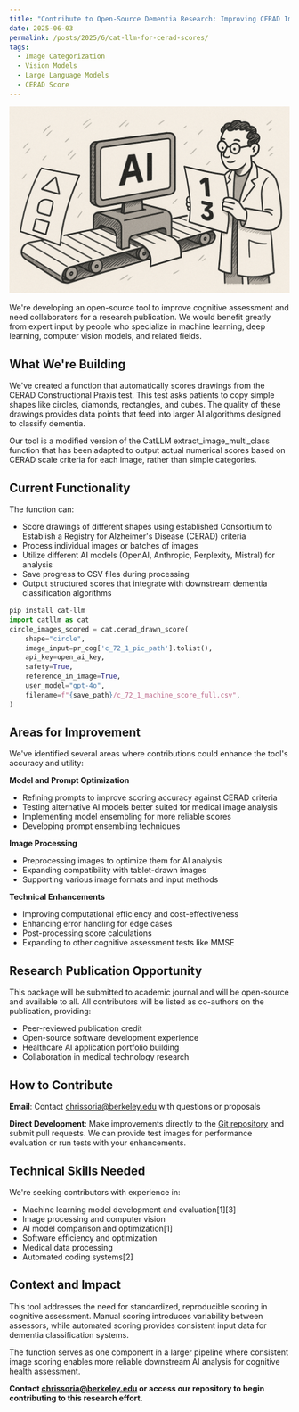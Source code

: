 ```yaml
---
title: "Contribute to Open-Source Dementia Research: Improving CERAD Image Scoring"
date: 2025-06-03
permalink: /posts/2025/6/cat-llm-for-cerad-scores/
tags:
  - Image Categorization
  - Vision Models
  - Large Language Models
  - CERAD Score
---
```


![CERAD AI Scorer](/images/CERAD.png)

We're developing an open-source tool to improve cognitive assessment and need collaborators for a research publication. We would benefit greatly from expert input by people who specialize in machine learning, deep learning, computer vision models, and related fields.

## What We're Building

We've created a function that automatically scores drawings from the CERAD Constructional Praxis test. This test asks patients to copy simple shapes like circles, diamonds, rectangles, and cubes. The quality of these drawings provides data points that feed into larger AI algorithms designed to classify dementia.

Our tool is a modified version of the CatLLM extract_image_multi_class function that has been adapted to output actual numerical scores based on CERAD scale criteria for each image, rather than simple categories.

## Current Functionality

The function can:
- Score drawings of different shapes using established Consortium to Establish a Registry for Alzheimer's Disease (CERAD) criteria
- Process individual images or batches of images
- Utilize different AI models (OpenAI, Anthropic, Perplexity, Mistral) for analysis
- Save progress to CSV files during processing
- Output structured scores that integrate with downstream dementia classification algorithms

```python
pip install cat-llm
import catllm as cat
circle_images_scored = cat.cerad_drawn_score(
    shape="circle",
    image_input=pr_cog['c_72_1_pic_path'].tolist(),
    api_key=open_ai_key,
    safety=True,
    reference_in_image=True,
    user_model="gpt-4o",
    filename=f"{save_path}/c_72_1_machine_score_full.csv",
)
```

## Areas for Improvement

We've identified several areas where contributions could enhance the tool's accuracy and utility:

**Model and Prompt Optimization**
- Refining prompts to improve scoring accuracy against CERAD criteria
- Testing alternative AI models better suited for medical image analysis
- Implementing model ensembling for more reliable scores
- Developing prompt ensembling techniques

**Image Processing**
- Preprocessing images to optimize them for AI analysis
- Expanding compatibility with tablet-drawn images
- Supporting various image formats and input methods

**Technical Enhancements**
- Improving computational efficiency and cost-effectiveness
- Enhancing error handling for edge cases
- Post-processing score calculations
- Expanding to other cognitive assessment tests like MMSE

## Research Publication Opportunity

This package will be submitted to academic journal and will be open-source and available to all. All contributors will be listed as co-authors on the publication, providing:

- Peer-reviewed publication credit
- Open-source software development experience
- Healthcare AI application portfolio building
- Collaboration in medical technology research

## How to Contribute

**Email**: Contact <a href="chrissoria@berkeley.edu">chrissoria@berkeley.edu</a> with questions or proposals

**Direct Development**: Make improvements directly to the <a href="https://github.com/chrissoria/cat-llm/blob/main/src/catllm/CERAD_functions.py">Git repository</a> and submit pull requests. We can provide test images for performance evaluation or run tests with your enhancements.

## Technical Skills Needed

We're seeking contributors with experience in:
- Machine learning model development and evaluation[1][3]
- Image processing and computer vision
- AI model comparison and optimization[1]
- Software efficiency and optimization
- Medical data processing
- Automated coding systems[2]

## Context and Impact

This tool addresses the need for standardized, reproducible scoring in cognitive assessment. Manual scoring introduces variability between assessors, while automated scoring provides consistent input data for dementia classification systems.

The function serves as one component in a larger pipeline where consistent image scoring enables more reliable downstream AI analysis for cognitive health assessment.

**Contact chrissoria@berkeley.edu or access our repository to begin contributing to this research effort.**